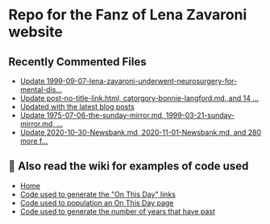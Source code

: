 # Repo for the Fanz of Lena Zavaroni website

## Recently Commented Files
<!-- BLOG-POST-LIST:START -->
- [Update 1999-09-07-lena-zavaroni-underwent-neurosurgery-for-mental-dis…](https://github.com/FanzOfLenaZavaroni/fanzoflenazavaroni.github.io/commit/893abc4dd8354349580a2c55e0989e647e1f4cbc)
- [Update post-no-title-link.html, catorgory-bonnie-langford.md, and 14 …](https://github.com/FanzOfLenaZavaroni/fanzoflenazavaroni.github.io/commit/257fe8882f4f12a35ed64f07a4e37232c6574d66)
- [Updated with the latest blog posts](https://github.com/FanzOfLenaZavaroni/fanzoflenazavaroni.github.io/commit/539ee82136306adba1dfd20844062b502f317a1e)
- [Update 1975-07-06-the-sunday-mirror.md, 1999-03-21-sunday-mirror.md, …](https://github.com/FanzOfLenaZavaroni/fanzoflenazavaroni.github.io/commit/7c78c6b1ee943fa5d96b061580dd015eae9e9c18)
- [Update 2020-10-30-Newsbank.md, 2020-11-01-Newsbank.md, and 280 more f…](https://github.com/FanzOfLenaZavaroni/fanzoflenazavaroni.github.io/commit/11ff1ad1c7682d3d73f9fbdc99fdfb09d734fd61)
<!-- BLOG-POST-LIST:END -->

## :notebook: Also read the wiki for examples of code used
* [Home](https://github.com/FanzOfLenaZavaroni/fanzoflenazavaroni.github.io/wiki)
* [Code used to generate the "On This Day" links](https://github.com/FanzOfLenaZavaroni/fanzoflenazavaroni.github.io/wiki/On-This-Day-Code)
* [Code used to population an On This Day page](https://github.com/FanzOfLenaZavaroni/fanzoflenazavaroni.github.io/wiki/Code-used-to-population-an-On-This-Day-page)
* [Code used to generate the number of years that have past](https://github.com/FanzOfLenaZavaroni/fanzoflenazavaroni.github.io/wiki/Number-of-years-gone-by-code)

